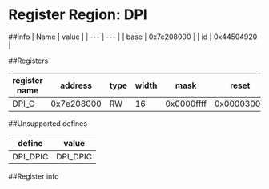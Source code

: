 # Register Region: DPI


##Info
| Name | value |
| --- | --- |
| base | 0x7e208000 |
| id | 0x44504920 |

##Registers

| register name | address | type | width | mask | reset |
| --- | --- | --- | --- | --- | --- |
| DPI_C | 0x7e208000 | RW | 16 | 0x0000ffff | 0x00003000 |

##Unsupported defines

| define | value |
| --- | --- |
| DPI_DPIC | DPI_DPIC |

##Register info

